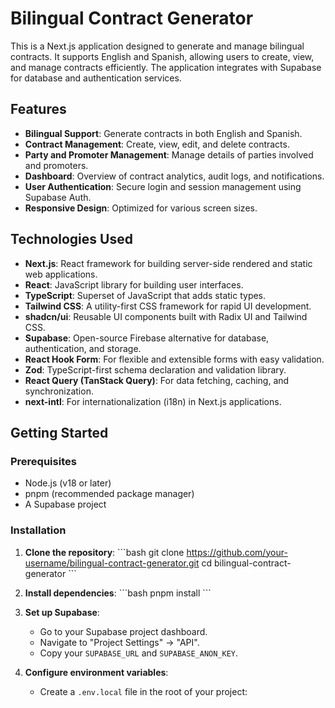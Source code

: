 # Bilingual Contract Generator

This is a Next.js application designed to generate and manage bilingual contracts. It supports English and Spanish, allowing users to create, view, and manage contracts efficiently. The application integrates with Supabase for database and authentication services.

## Features

-   **Bilingual Support**: Generate contracts in both English and Spanish.
-   **Contract Management**: Create, view, edit, and delete contracts.
-   **Party and Promoter Management**: Manage details of parties involved and promoters.
-   **Dashboard**: Overview of contract analytics, audit logs, and notifications.
-   **User Authentication**: Secure login and session management using Supabase Auth.
-   **Responsive Design**: Optimized for various screen sizes.

## Technologies Used

-   **Next.js**: React framework for building server-side rendered and static web applications.
-   **React**: JavaScript library for building user interfaces.
-   **TypeScript**: Superset of JavaScript that adds static types.
-   **Tailwind CSS**: A utility-first CSS framework for rapid UI development.
-   **shadcn/ui**: Reusable UI components built with Radix UI and Tailwind CSS.
-   **Supabase**: Open-source Firebase alternative for database, authentication, and storage.
-   **React Hook Form**: For flexible and extensible forms with easy validation.
-   **Zod**: TypeScript-first schema declaration and validation library.
-   **React Query (TanStack Query)**: For data fetching, caching, and synchronization.
-   **next-intl**: For internationalization (i18n) in Next.js applications.

## Getting Started

### Prerequisites

-   Node.js (v18 or later)
-   pnpm (recommended package manager)
-   A Supabase project

### Installation

1.  **Clone the repository**:
    \`\`\`bash
    git clone https://github.com/your-username/bilingual-contract-generator.git
    cd bilingual-contract-generator
    \`\`\`

2.  **Install dependencies**:
    \`\`\`bash
    pnpm install
    \`\`\`

3.  **Set up Supabase**:
    -   Go to your Supabase project dashboard.
    -   Navigate to "Project Settings" -> "API".
    -   Copy your `SUPABASE_URL` and `SUPABASE_ANON_KEY`.

4.  **Configure environment variables**:
    -   Create a `.env.local` file in the root of your project:
